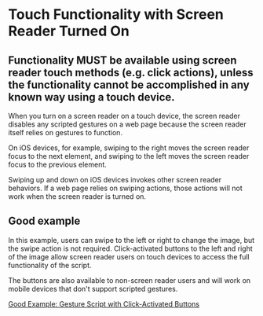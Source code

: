 # Touch Functionality with Screen Reader Turned On

## Functionality MUST be available using screen reader touch methods (e.g. click actions), unless the functionality cannot be accomplished in any known way using a touch device.

When you turn on a screen reader on a touch device, the screen reader disables any scripted gestures on a web page because the screen reader itself relies on gestures to function.

On iOS devices, for example, swiping to the right moves the screen reader focus to the next element, and swiping to the left moves the screen reader focus to the previous element.

Swiping up and down on iOS devices invokes other screen reader behaviors. If a web page relies on swiping actions, those actions will not work when the screen reader is turned on.

## Good example

In this example, users can swipe to the left or right to change the image, but the swipe action is not required. Click-activated buttons to the left and right of the image allow screen reader users on touch devices to access the full functionality of the script.

The buttons are also available to non-screen reader users and will work on mobile devices that don't support scripted gestures.

[Good Example: Gesture Script with Click-Activated Buttons](https://dequeuniversity.com/assets/html/module-input-methods/gestures/good.html)